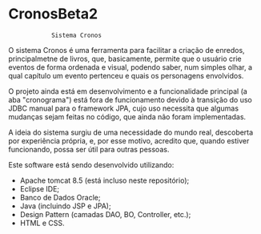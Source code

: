 # CronosBeta2

                Sistema Cronos
                
O sistema Cronos é uma ferramenta para facilitar a criação de enredos, principalmetne de livros, que, basicamente, permite que o usuário crie eventos de forma ordenada e visual, podendo saber, num simples olhar, a qual capítulo um evento pertenceu e quais os personagens envolvidos.

O projeto ainda está em desenvolvimento e a funcionalidade principal (a aba "cronograma") está fora de funcionamento devido à transição do uso JDBC manual para o framework JPA, cujo uso necessita que algumas mudanças sejam feitas no código, que ainda não foram implementadas.

A ideia do sistema surgiu de uma necessidade do mundo real, descoberta por experiência própria, e, por esse motivo, acredito que, quando estiver funcionando, possa ser útil para outras pessoas.

Este software está sendo desenvolvido utilizando:

* Apache tomcat 8.5 (está incluso neste repositório);
* Eclipse IDE;
* Banco de Dados Oracle;
* Java (incluindo JSP e JPA);
* Design Pattern (camadas DAO, BO, Controller, etc.);
* HTML e CSS.
